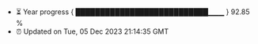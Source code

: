- ⏳ Year progress { ███████████████████████████▁▁▁ } 92.85 %
- ⏰ Updated on Tue, 05 Dec 2023 21:14:35 GMT

